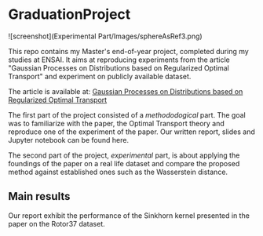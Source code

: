 # GraduationProject

![screenshot](Experimental Part/Images/sphereAsRef3.png)

This repo contains my Master's end-of-year project, completed during my studies at ENSAI. It aims at reproducing experiments from the article "Gaussian Processes on Distributions based on Regularized Optimal Transport" and experiment on publicly available dataset.

The article is available at: [Gaussian Processes on Distributions based on Regularized Optimal Transport](https://arxiv.org/abs/2210.06574)

The first part of the project consisted of a *methododogical* part. The goal was to familiarize with the paper, the Optimal Transport theory and reproduce one of the experiment of the paper. Our written report, slides and Jupyter notebook can be found here.

The second part of the project, *experimental* part, is about applying the foundings of the paper on a real life dataset and compare the proposed method against established ones such as the Wasserstein distance.

## Main results

Our report exhibit the performance of the Sinkhorn kernel presented in the paper on the Rotor37 dataset. 
